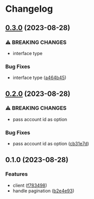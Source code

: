 # Changelog

## [0.3.0](https://www.github.com/brokeyourbike/cloudflare-api-client-go/compare/v0.2.0...v0.3.0) (2023-08-28)


### ⚠ BREAKING CHANGES

* interface type

### Bug Fixes

* interface type ([a464b45](https://www.github.com/brokeyourbike/cloudflare-api-client-go/commit/a464b4512ec0476c5e32a1935da03378fbdc1765))

## [0.2.0](https://www.github.com/brokeyourbike/cloudflare-api-client-go/compare/v0.1.0...v0.2.0) (2023-08-28)


### ⚠ BREAKING CHANGES

* pass account id as option

### Bug Fixes

* pass account id as option ([cb31e7d](https://www.github.com/brokeyourbike/cloudflare-api-client-go/commit/cb31e7dac20044eb9a44882d2a0d2077ba491b13))

## 0.1.0 (2023-08-28)


### Features

* client ([f783498](https://www.github.com/brokeyourbike/cloudflare-api-client-go/commit/f78349827bf6319ed384a15b276cb09f7b521eab))
* handle pagination ([b2e4e93](https://www.github.com/brokeyourbike/cloudflare-api-client-go/commit/b2e4e933f858d4af18b4e8545cc55c9f8c6acaf2))
